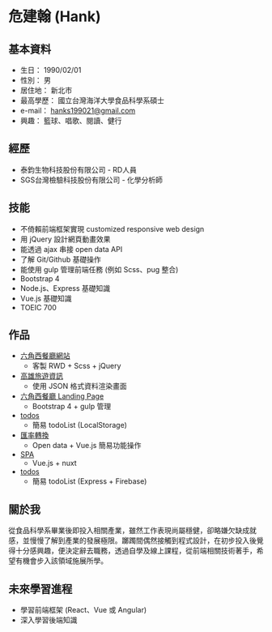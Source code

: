 # 危建翰 (Hank)

## 基本資料
* 生日： 1990/02/01
* 性別： 男
* 居住地： 新北市
* 最高學歷： 國立台灣海洋大學食品科學系碩士
* e-mail： hanks199021@gmail.com
* 興趣： 籃球、唱歌、閱讀、健行

## 經歷
* 泰鈞生物科技股份有限公司 - RD人員 
* SGS台灣檢驗科技股份有限公司 - 化學分析師 

## 技能
* 不倚賴前端框架實現 customized responsive web design
* 用 jQuery 設計網頁動畫效果
* 能透過 ajax 串接 open data API
* 了解 Git/Github 基礎操作
* 能使用 gulp 管理前端任務 (例如 Scss、pug 整合)
* Bootstrap 4
* Node.js、Express 基礎知識
* Vue.js 基礎知識
* TOEIC 700

## 作品
* [六角西餐廳網站](https://hicksonwei.github.io/HexSchool_RWD_FinalProject/)
  * 客製 RWD + Scss + jQuery
* [高雄旅遊資訊](https://hicksonwei.github.io/HexSchool_JS_JSON/)
  * 使用 JSON 格式資料渲染畫面
* [六角西餐廳 Landing Page](https://hicksonwei.github.io/Landing_Page/)
  * Bootstrap 4 + gulp 管理
* [todos](https://hicksonwei.github.io/todos/)
  * 簡易 todoList (LocalStorage)
* [匯率轉換](http://jsbin.com/cagujab/edit?output)
  * Open data + Vue.js 簡易功能操作
* [SPA](https://spa-nuxt.herokuapp.com/)
  * Vue.js + nuxt
* [todos](https://afternoon-ridge-75133.herokuapp.com/)
  * 簡易 todoList (Express + Firebase)

## 關於我
從食品科學系畢業後即投入相關產業，雖然工作表現尚屬穩健，卻略嫌欠缺成就感，並慢慢了解到產業的發展極限。躑躅間偶然接觸到程式設計，在初步投入後覺得十分感興趣，便決定辭去職務，透過自學及線上課程，從前端相關技術著手，希望有機會步入該領域施展所學。

## 未來學習進程
* 學習前端框架 (React、Vue 或 Angular)
* 深入學習後端知識

